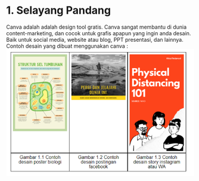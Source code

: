 # 1. Selayang Pandang

Canva adalah adalah design tool gratis. Canva sangat membantu di dunia content-marketing, dan cocok untuk grafis apapun yang ingin anda desain. Baik untuk social media, website atau blog, PPT presentasi, dan lainnya. Contoh desain yang dibuat menggunakan canva :
![enter image description here](/img/Capture.PNG)